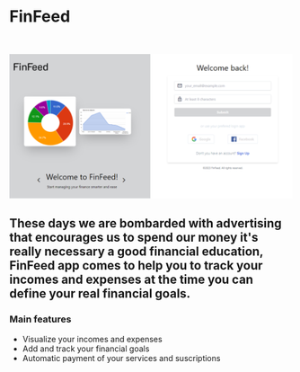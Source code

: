 # FinFeed

<br>

![alt text](/public/image4readme.png)

## These days we are bombarded with advertising that encourages us to spend our money it's really necessary a good financial education, FinFeed app comes to help you to track your incomes and expenses at the time you can define your real financial goals.

### Main features

* Visualize your incomes and expenses
* Add and track your financial goals
* Automatic payment of your services and suscriptions


